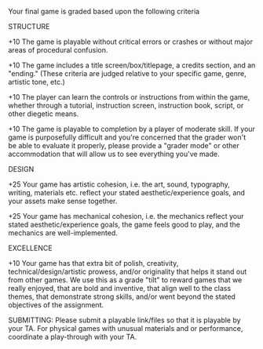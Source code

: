 Your final game is graded based upon the following criteria

STRUCTURE

+10 The game is playable without critical errors or crashes or without major areas of procedural confusion.

+10 The game includes a title screen/box/titlepage, a credits section, and an "ending." (These criteria are judged relative to your specific game, genre, artistic tone, etc.)

+10 The player can learn the controls or instructions from within the game, whether through a tutorial, instruction screen, instruction book, script, or other diegetic means.

+10 The game is playable to completion by a player of moderate skill. If your game is purposefully difficult and you're concerned that the grader won't be able to evaluate it properly, please provide a "grader mode" or other accommodation that will allow us to see everything you've made.

DESIGN

+25 Your game has artistic cohesion, i.e. the art, sound, typography, writing, materials etc. reflect your stated aesthetic/experience goals, and your assets make sense together.

+25 Your game has mechanical cohesion, i.e. the mechanics reflect your stated aesthetic/experience goals, the game feels good to play, and the mechanics are well-implemented.

EXCELLENCE

+10 Your game has that extra bit of polish, creativity, technical/design/artistic prowess, and/or originality that helps it stand out from other games. We use this as a grade "tilt" to reward games that we really enjoyed, that are bold and inventive, that align well to the class themes, that demonstrate strong skills, and/or went beyond the stated objectives of the assignment.

SUBMITTING: Please submit a playable link/files so that it is playable by your TA. For physical games with unusual materials and or performance, coordinate a play-through with your TA.